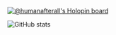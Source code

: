 [![@humanafterall's Holopin board](https://holopin.me/humanafterall)](https://holopin.io/@humanafterall)

![GitHub stats](https://github-readme-stats.vercel.app/api?u[](url)sername=yom4n&show_icons=true&theme=tokyonight)


<!--
![GitHub stats](https://github-readme-stats.vercel.app/api?username=yom4n&show_icons=true&theme=tokyonight)

**SparshMc07/SparshMc07** is a ✨ _special_ ✨ repository because its `README.md` (this file) appears on your GitHub profile.

Here are some ideas to get you started:

- 🔭 I’m currently working on ...
- 🌱 I’m currently learning ...
- 👯 I’m looking to collaborate on ...
- 🤔 I’m looking for help with ...
- 💬 Ask me about ...
- 📫 How to reach me: ...
- 😄 Pronouns: ...
- ⚡ Fun fact: ...
-->
